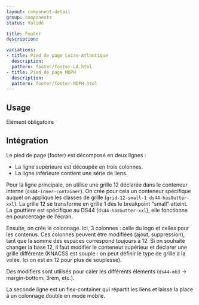 ```yaml
---
layout: component-detail
group: components
status: Validé

title: Footer
description:

variations:
- title: Pied de page Loire-Atlantique
  description:
  pattern: footer/footer-LA.html
- title: Pied de page MDPH
  description:
  pattern: footer/footer-MDPH.html
---
```


## Usage

Elément obligatoire

## Intégration

Le pied de page (footer) est décomposé en deux lignes :
- La ligne supérieure est découpée en trois colonnes.
- La ligne inférieure contient une série de liens.

Pour la ligne principale, on utilise une grille 12 déclarée dans le conteneur interne (`ds44-inner-container`).
On crée pour cela un conteneur spécifique auquel on applique les classes de grille (`grid-12-small-1 ds44-hasGutter-xxl`).
La grille 12 se transforme en grille 1 dès le breakpoint "small" atteint.
La gouttière est spécifique au DS44 (`ds44-hasGutter-xxl`), elle fonctionne en pourcentage de l'écran.

Ensuite, on crée le colonnage. Ici, 3 colonnes : celle du logo et celles pour les contenus. Ces colonnes peuvent être modifiées (ajout, suppression), tant que la somme des espaces correspond toujours à 12. Si on souhaite changer la base 12, il faut modifier le conteneur supérieur et déclarer une grille différente (KNACSS est souple : on peut définir le type de grille à la volée. Ici on est en 12 pour plus de souplesse).

Des modifiers sont utilisés pour caler les différents éléments (`ds44-mb3` -> margin-bottom: 3rem, etc.).

La seconde ligne est un flex-container qui répartit les liens et laisse la place à un colonnage double en mode mobile.

